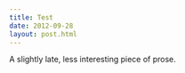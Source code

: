```yaml
---
title: Test
date: 2012-09-28
layout: post.html
---
```


A slightly late, less interesting piece of prose.
